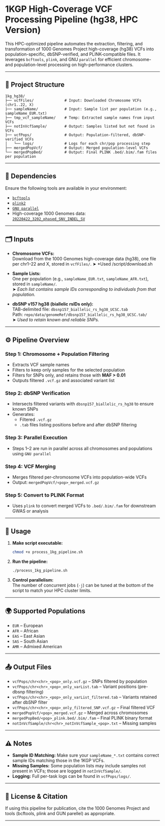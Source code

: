 # 1KGP High-Coverage VCF Processing Pipeline (hg38, HPC Version)

This HPC-optimized pipeline automates the extraction, filtering, and transformation of 1000 Genomes Project high-coverage (hg38) VCFs into population-specific, dbSNP-verified, and PLINK-compatible files. It leverages `bcftools`, `plink`, and GNU `parallel` for efficient chromosome- and population-level processing on high-performance clusters.

---

## 📁 Project Structure

```
1kg_hg38/
├── vcfFiles/              # Input: Downloaded Chromosome VCFs (chr1..22, X)
├── sampleName/            # Input: Sample list per population (e.g., sampleName_EUR.txt)
├── tmp_vcf_sampleName/    # Temp: Extracted sample names from input VCFs
├── notInVcfSample/        # Output: Samples listed but not found in VCFs
├── vcfPops/               # Output: Population-filtered, dbSNP-verified VCFs
│   └── logs/              # Logs for each chr/pop processing step
├── mergedPopVcf/          # Output: Merged population-level VCFs
└── mergedPopBed/          # Output: Final PLINK .bed/.bim/.fam files per population
```

---

## 🧰 Dependencies

Ensure the following tools are available in your environment:

- [`bcftools`](bcftools/1.19-openblas-2333)
- [`plink2`](plink2/2.00a4.3-netlib-lapack-qbk6) 
- [`GNU parallel`](http://www.gnu.org/software/parallel)
- High-coverage 1000 Genomes data:  
  [`20220422_3202_phased_SNV_INDEL_SV`](https://ftp.1000genomes.ebi.ac.uk/vol1/ftp/data_collections/1000G_2504_high_coverage/working/20220422_3202_phased_SNV_INDEL_SV/)

---

## 🗂 Inputs

- **Chromosome VCFs:**  
  Download from the 1000 Genomes high-coverage data (hg38), one file per chr1–22 and X, stored in `vcfFiles/`. 
  ➤ *Used /script/download.sh 
- **Sample Lists:**  
  One per population (e.g., `sampleName_EUR.txt`, `sampleName_AFR.txt`), stored in `sampleName/`.  
  ➤ *Each list contains sample IDs corresponding to individuals from that population.*

- **dbSNP v157 hg38 (biallelic rsIDs only):**  
  TAB-delimited file: `dbsnp157_biallelic_rs_hg38_UCSC.tab`  
  Path: `repo/data/genomeRef/dbsnp157_biallelic_rs_hg38_UCSC.tab/`  
  ➤ *Used to retain known and reliable SNPs.*

---

## ⚙️ Pipeline Overview

### Step 1: **Chromosome + Population Filtering**
- Extracts VCF sample names
- Filters to keep only samples for the selected population
- Filters for SNPs only, and retains those with **MAF > 0.01**
- Outputs filtered `.vcf.gz` and associated variant list

### Step 2: **dbSNP Verification**
- Intersects filtered variants with `dbsnp157_biallelic_rs_hg38` to ensure known SNPs
- Generates:
  - Filtered `.vcf.gz`
  - `.tab` files listing positions before and after dbSNP filtering

### Step 3: **Parallel Execution**
- Steps 1–2 are run in parallel across all chromosomes and populations using `GNU parallel`

### Step 4: **VCF Merging**
- Merges filtered per-chromosome VCFs into population-wide VCFs
- Output: `mergedPopVcf/<pop>_merged.vcf.gz`

### Step 5: **Convert to PLINK Format**
- Uses `plink` to convert merged VCFs to `.bed/.bim/.fam` for downstream GWAS or analysis

---

## 🚀 Usage

1. **Make script executable:**
   ```bash
   chmod +x process_1kg_pipeline.sh
   ```

2. **Run the pipeline:**
   ```bash
   ./process_1kg_pipeline.sh
   ```

3. **Control parallelism:**  
   The number of concurrent jobs (`-j`) can be tuned at the bottom of the script to match your HPC cluster limits.

---

## 🌍 Supported Populations

- `EUR` – European  
- `AFR` – African  
- `EAS` – East Asian  
- `SAS` – South Asian  
- `AMR` – Admixed American  

---

## 📤 Output Files

- `vcfPops/chr<chr>_<pop>_only.vcf.gz` – SNPs filtered by population
- `vcfPops/chr<chr>_<pop>_only_varList.tab` – Variant positions (pre-dbsnp filtering)
- `vcfPops/chr<chr>_<pop>_only_varList_filtered.tab` – Variants retained after dbSNP filter
- `vcfPops/chr<chr>_<pop>_only_filtered_SNP.vcf.gz` – Final filtered VCF
- `mergedPopVcf/<pop>_merged.vcf.gz` – Merged across chromosomes
- `mergedPopBed/<pop>_plink.bed/.bim/.fam` – Final PLINK binary format
- `notInVcfSample/chr<chr>_notInVcfSample_<pop>.txt` – Missing samples

---

## ⚠️ Notes

- **Sample ID Matching:** Make sure your `sampleName_*.txt` contains correct sample IDs matching those in the 1KGP VCFs.
- **Missing Samples:** Some population lists may include samples not present in VCFs; those are logged in `notInVcfSample/`.
- **Logging:** Full per-task logs can be found in `vcfPops/logs/`.

---

## 📄 License & Citation

If using this pipeline for publication, cite the 1000 Genomes Project and tools (bcftools, plink and GUN parellel) as appropriate.

---
